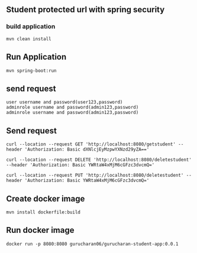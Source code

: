 ## Student protected url with spring security

### build application

    mvn clean install

## Run Application
    mvn spring-boot:run

## send request

    user username and password(user123,password)
    adminrole username and password(admin123,password)
    adminrole username and password(admin123,password)

## Send request

    curl --location --request GET 'http://localhost:8080/getstudent' --header 'Authorization: Basic dXNlcjEyMzpwYXNzd29yZA==' 

    curl --location --request DELETE 'http://localhost:8080/deletestudent' --header 'Authorization: Basic YWRtaW4xMjM6cGFzc3dvcmQ=' 

    curl --location --request PUT 'http://localhost:8080/deletestudent' --header 'Authorization: Basic YWRtaW4xMjM6cGFzc3dvcmQ=' 


## Create docker image

    mvn install dockerfile:build

## Run docker image

    docker run -p 8080:8080 gurucharan06/gurucharan-student-app:0.0.1

